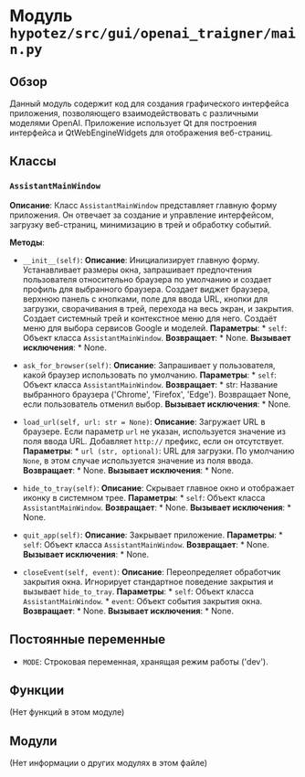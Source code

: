 # Модуль `hypotez/src/gui/openai_trаigner/main.py`

## Обзор

Данный модуль содержит код для создания графического интерфейса приложения, позволяющего взаимодействовать с различными моделями OpenAI. Приложение использует Qt для построения интерфейса и QtWebEngineWidgets для отображения веб-страниц.

## Классы

### `AssistantMainWindow`

**Описание**: Класс `AssistantMainWindow` представляет главную форму приложения. Он отвечает за создание и управление интерфейсом, загрузку веб-страниц, минимизацию в трей и обработку событий.

**Методы**:

*   `__init__(self)`:
    **Описание**: Инициализирует главную форму. Устанавливает размеры окна, запрашивает предпочтения пользователя относительно браузера по умолчанию и создает профиль для выбранного браузера. Создает виджет браузера, верхнюю панель с кнопками, поле для ввода URL, кнопки для загрузки, сворачивания в трей, перехода на весь экран, и закрытия. Создает системный трей и контекстное меню для него. Создаёт меню для выбора сервисов Google и моделей.
    **Параметры**:
        *   `self`: Объект класса `AssistantMainWindow`.
    **Возвращает**:
        *   None.
    **Вызывает исключения**:
        *   None.

*   `ask_for_browser(self)`:
    **Описание**: Запрашивает у пользователя, какой браузер использовать по умолчанию.
    **Параметры**:
        *   `self`: Объект класса `AssistantMainWindow`.
    **Возвращает**:
        *   str: Название выбранного браузера ('Chrome', 'Firefox', 'Edge'). Возвращает None, если пользователь отменил выбор.
    **Вызывает исключения**:
        *   None.

*   `load_url(self, url: str = None)`:
    **Описание**: Загружает URL в браузере. Если параметр `url` не указан, используется значение из поля ввода URL. Добавляет `http://` префикс, если он отсутствует.
    **Параметры**:
        *   `url (str, optional)`: URL для загрузки. По умолчанию `None`, в этом случае используется значение из поля ввода.
    **Возвращает**:
        *   None.
    **Вызывает исключения**:
        *   None.

*   `hide_to_tray(self)`:
    **Описание**: Скрывает главное окно и отображает иконку в системном трее.
    **Параметры**:
        *   `self`: Объект класса `AssistantMainWindow`.
    **Возвращает**:
        *   None.
    **Вызывает исключения**:
        *   None.

*   `quit_app(self)`:
    **Описание**: Закрывает приложение.
    **Параметры**:
        *   `self`: Объект класса `AssistantMainWindow`.
    **Возвращает**:
        *   None.
    **Вызывает исключения**:
        *   None.

*   `closeEvent(self, event)`:
    **Описание**: Переопределяет обработчик закрытия окна. Игнорирует стандартное поведение закрытия и вызывает `hide_to_tray`.
    **Параметры**:
        *   `self`: Объект класса `AssistantMainWindow`.
        *   `event`: Объект события закрытия окна.
    **Возвращает**:
        *   None.
    **Вызывает исключения**:
        *   None.


## Постоянные переменные

*   `MODE`: Строковая переменная, хранящая режим работы ('dev').


## Функции

(Нет функций в этом модуле)

## Модули

(Нет информации о других модулях в этом файле)